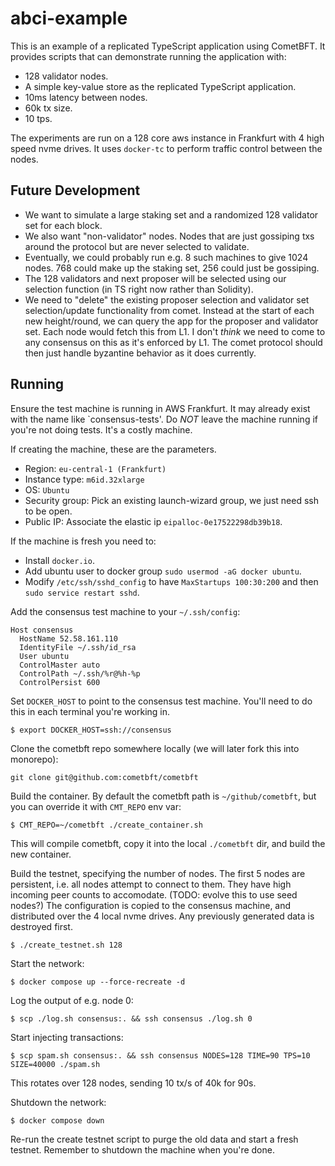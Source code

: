 # abci-example

This is an example of a replicated TypeScript application using CometBFT.
It provides scripts that can demonstrate running the application with:

- 128 validator nodes.
- A simple key-value store as the replicated TypeScript application.
- 10ms latency between nodes.
- 60k tx size.
- 10 tps.

The experiments are run on a 128 core aws instance in Frankfurt with 4 high speed nvme drives.
It uses `docker-tc` to perform traffic control between the nodes.

## Future Development

- We want to simulate a large staking set and a randomized 128 validator set for each block.
- We also want "non-validator" nodes. Nodes that are just gossiping txs around the protocol but are never selected to validate.
- Eventually, we could probably run e.g. 8 such machines to give 1024 nodes. 768 could make up the staking set, 256 could just be gossiping.
- The 128 validators and next proposer will be selected using our selection function (in TS right now rather than Solidity).
- We need to "delete" the existing proposer selection and validator set selection/update functionality from comet. Instead at the start of each new height/round, we can query the app for the proposer and validator set. Each node would fetch this from L1. I don't _think_ we need to come to any consensus on this as it's enforced by L1. The comet protocol should then just handle byzantine behavior as it does currently.

## Running

Ensure the test machine is running in AWS Frankfurt. It may already exist with the name like `consensus-tests'.
Do _NOT_ leave the machine running if you're not doing tests. It's a costly machine.

If creating the machine, these are the parameters.

- Region: `eu-central-1 (Frankfurt)`
- Instance type: `m6id.32xlarge`
- OS: `Ubuntu`
- Security group: Pick an existing launch-wizard group, we just need ssh to be open.
- Public IP: Associate the elastic ip `eipalloc-0e17522298db39b18`.

If the machine is fresh you need to:

- Install `docker.io`.
- Add ubuntu user to docker group `sudo usermod -aG docker ubuntu`.
- Modify `/etc/ssh/sshd_config` to have `MaxStartups 100:30:200` and then `sudo service restart sshd`.

Add the consensus test machine to your `~/.ssh/config`:

```
Host consensus
  HostName 52.58.161.110
  IdentityFile ~/.ssh/id_rsa
  User ubuntu
  ControlMaster auto
  ControlPath ~/.ssh/%r@%h-%p
  ControlPersist 600
```

Set `DOCKER_HOST` to point to the consensus test machine. You'll need to do this in each terminal you're working in.

```
$ export DOCKER_HOST=ssh://consensus
```

Clone the cometbft repo somewhere locally (we will later fork this into monorepo):

```
git clone git@github.com:cometbft/cometbft
```

Build the container. By default the cometbft path is `~/github/cometbft`, but you can override it with `CMT_REPO` env var:

```
$ CMT_REPO=~/cometbft ./create_container.sh
```

This will compile cometbft, copy it into the local `./cometbft` dir, and build the new container.

Build the testnet, specifying the number of nodes.
The first 5 nodes are persistent, i.e. all nodes attempt to connect to them.
They have high incoming peer counts to accomodate. (TODO: evolve this to use seed nodes?)
The configuration is copied to the consensus machine, and distributed over the 4 local nvme drives.
Any previously generated data is destroyed first.

```
$ ./create_testnet.sh 128
```

Start the network:

```
$ docker compose up --force-recreate -d
```

Log the output of e.g. node 0:

```
$ scp ./log.sh consensus:. && ssh consensus ./log.sh 0
```

Start injecting transactions:

```
$ scp spam.sh consensus:. && ssh consensus NODES=128 TIME=90 TPS=10 SIZE=40000 ./spam.sh
```

This rotates over 128 nodes, sending 10 tx/s of 40k for 90s.

Shutdown the network:

```
$ docker compose down
```

Re-run the create testnet script to purge the old data and start a fresh testnet.
Remember to shutdown the machine when you're done.
